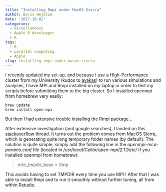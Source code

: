 ```yaml
---
title: "Installing Rmpi under MacOS Sierra"
author: Boris Hejblum
date: '2017-10-02'
categories:
  - miscellaneous
  - Apple R developper
  - R
tags: 
  - R
  - parallel computing
  - Apple
slug: installing-rmpi-under-macos-sierra
---
```


I recently updated my set-up, and because I use a High-Performance cluster from my University (kudos to [avakas](https://redmine.mcia.univ-bordeaux.fr/projects/cluster-avakas/)) to run various simulations and analyses, I have MPI and Rmpi installed on my laptop in order to test my scripts before submitting them to the big cluster. So I installed openmpi from homebrew very easily:

    brew update
    brew install open-mpi

But then I had extensive trouble installing the Rmpi package...

After extensive investigation (and google searches), I landed on this  [stackoverflow](https://stackoverflow.com/questions/44573568/mpirun-doesnt-work-and-ask-to-change-tmpdir-variable-to-tmp) thread. It turns out the problem comes from MacOS Sierra, which is generating quite long temporary folder names (by default). The solution is quite simple, simply add the following line in the *openmpi-mca-params.conf*  file (located in */usr/local/Cellar/open-mpi/2.1.1/etc/* if you installed openmpi from homebrew):

>orte_tmpdir_base = /tmp</blockquote>

This avoids having to set TMPDIR every time you use MPI ! After that I was able to install Rmpi and to run it smoothly without further tuning, all from within Rstudio.
